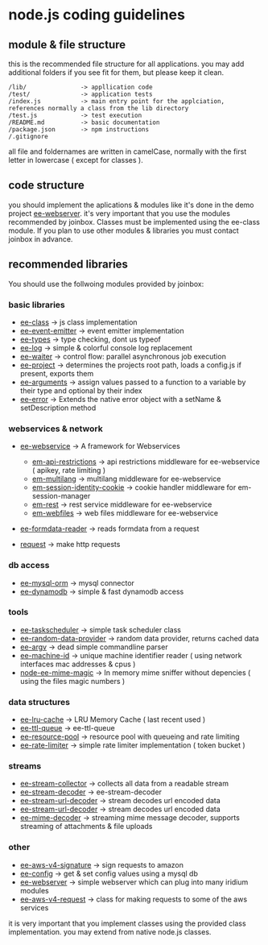# node.js coding guidelines

## module & file structure

this is the recommended file structure for all applications. you may add additional folders if you see fit for them, but please keep it clean.

	/lib/ 				-> appllication code
	/test/ 				-> application tests
	/index.js  			-> main entry point for the applciation, references normally a class from the lib directory
	/test.js  			-> test execution
	/README.md 			-> basic documentation
	/package.json 		-> npm instructions
	/.gitignore


all file and foldernames are written in camelCase, normally with the first letter in lowercase ( except for classes ).

## code structure

you should implement the aplications & modules like it's done in the demo project [ee-webserver](https://github.com/eventEmitter/ee-webserver). it's very important that you use the modules recommended by joinbox. Classes must be implemented using the ee-class module. If you plan to use other modules & libraries you must contact joinbox in advance.	

## recommended libraries

You should use the follwoing modules provided by joinbox:

### basic libraries

- [ee-class](https://npmjs.org/package/ee-class) 							-> js class implementation
- [ee-event-emitter](https://npmjs.org/package/ee-event-emitter) 					-> event emitter implementation
- [ee-types](https://npmjs.org/package/ee-types) 							-> type checking, dont us typeof
- [ee-log](https://npmjs.org/package/ee-log) 							-> simple & colorful console log replacement
- [ee-waiter](https://npmjs.org/package/ee-waiter) 						-> control flow: parallel asynchronous job execution
- [ee-project](https://npmjs.org/package/ee-project)  						-> determines the projects root path, loads a config.js if present, exports them
- [ee-arguments](https://npmjs.org/package/ee-arguments) 						-> assign values passed to a function to a variable by their type and optional by their index
- [ee-error](https://npmjs.org/package/ee-error) 							-> Extends the native error object with a setName & setDescription method


### webservices & network

- [ee-webservice](https://npmjs.org/package/ee-webservice) 					-> A framework for Webservices
	- [em-api-restrictions](https://npmjs.org/package/em-api-restrictions) 			-> api restrictions middleware for ee-webservice ( apikey, rate limiting )
	- [em-multilang](https://npmjs.org/package/em-multilang)					-> multilang middleware for ee-webservice
	- [em-session-identity-cookie](https://npmjs.org/package/em-session-identity-cookie) 	-> cookie handler middleware for em-session-manager
	- [em-rest](https://npmjs.org/package/em-rest) 						-> rest service middleware for ee-webservice
	- [em-webfiles](https://npmjs.org/package/em-webfiles) 					-> web files middleware for ee-webservice

- [ee-formdata-reader](https://npmjs.org/package/ee-formdata-reader) 				-> reads formdata from a request
- [request](https://npmjs.org/package/request) 							-> make http requests

### db access

- [ee-mysql-orm](https://npmjs.org/package/ee-mysql-orm) 						-> mysql connector
- [ee-dynamodb](https://npmjs.org/package/ee-dynamodb) 						-> simple & fast dynamodb access


### tools

- [ee-taskscheduler](https://npmjs.org/package/ee-taskscheduler)					-> simple task scheduler class
- [ee-random-data-provider](https://npmjs.org/package/ee-random-data-provider)			-> random data provider, returns cached data
- [ee-argv](https://npmjs.org/package/ee-argv) 							-> dead simple commandline parser
- [ee-machine-id](https://npmjs.org/package/ee-machine-id) 					-> unique machine identifier reader ( using network interfaces mac addresses & cpus )
- [node-ee-mime-magic](https://npmjs.org/package/node-ee-mime-magic) 				-> In memory mime sniffer without depencies ( using the files magic numbers )


### data structures

- [ee-lru-cache](https://npmjs.org/package/ee-lru-cache) 						-> LRU Memory Cache ( last recent used )
- [ee-ttl-queue](https://npmjs.org/package/ee-ttl-queue) 						-> ee-ttl-queue
- [ee-resource-pool](https://npmjs.org/package/ee-resource-pool) 					-> resource pool with queueing and rate limiting
- [ee-rate-limiter](https://npmjs.org/package/ee-rate-limiter) 					-> simple rate limiter implementation ( token bucket )


### streams 

- [ee-stream-collector](https://npmjs.org/package/ee-stream-collector) 				-> collects all data from a readable stream
- [ee-stream-decoder](https://npmjs.org/package/ee-stream-decoder)					-> ee-stream-decoder
- [ee-stream-url-decoder](https://npmjs.org/package/ee-stream-url-decoder)  			-> stream decodes url encoded data
- [ee-stream-url-decoder](https://npmjs.org/package/ee-stream-url-decoder)	 			-> stream decodes url encoded data
- [ee-mime-decoder](https://npmjs.org/package/ee-mime-decoder)  					-> streaming mime message decoder, supports streaming of attachments & file uploads


### other

- [ee-aws-v4-signature](https://npmjs.org/package/ee-aws-v4-signature) 				-> sign requests to amazon
- [ee-config](https://npmjs.org/package/ee-config) 						-> get & set config values using a mysql db
- [ee-webserver](https://npmjs.org/package/ee-webserver) 						-> simple webserver which can plug into many iridium modules
- [ee-aws-v4-request](https://npmjs.org/package/ee-aws-v4-request) 				-> class for making requests to some of the aws services


it is very important that you implement classes using the provided class implementation. you may extend from native node.js classes.
